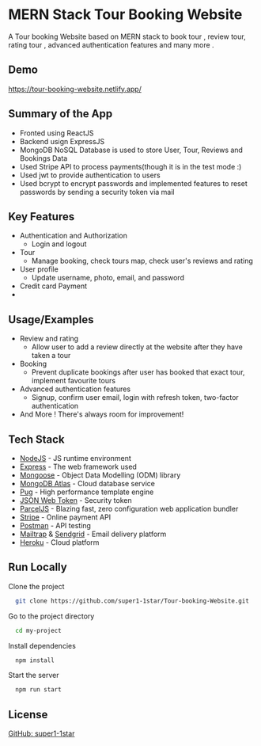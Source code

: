 
# MERN Stack Tour Booking Website

A Tour booking Website based on MERN stack to book tour , review tour, rating tour , advanced authentication features and many more .

## Demo
https://tour-booking-website.netlify.app/

## Summary of the App

- Fronted using ReactJS
- Backend usign ExpressJS
- MongoDB NoSQL Database is used to store User, Tour, Reviews and Bookings Data
- Used Stripe API to process payments(though it is in the test mode :)
- Used jwt to provide authentication to users
- Used bcrypt to encrypt passwords and implemented features to reset passwords by sending a security token via mail


## Key Features

* Authentication and Authorization
  - Login and logout
* Tour
  - Manage booking, check tours map, check user's reviews and rating
* User profile
  - Update username, photo, email, and password
* Credit card Payment
* 
## Usage/Examples

* Review and rating
  - Allow user to add a review directly at the website after they have taken a tour
* Booking
  - Prevent duplicate bookings after user has booked that exact tour, implement favourite tours
* Advanced authentication features
  - Signup, confirm user email, login with refresh token, two-factor authentication
* And More ! There's always room for improvement!



## Tech Stack

* [NodeJS](https://nodejs.org/en/) - JS runtime environment
* [Express](http://expressjs.com/) - The web framework used
* [Mongoose](https://mongoosejs.com/) - Object Data Modelling (ODM) library
* [MongoDB Atlas](https://www.mongodb.com/cloud/atlas) - Cloud database service
* [Pug](https://pugjs.org/api/getting-started.html) - High performance template engine
* [JSON Web Token](https://jwt.io/) - Security token
* [ParcelJS](https://parceljs.org/) - Blazing fast, zero configuration web application bundler
* [Stripe](https://stripe.com/) - Online payment API
* [Postman](https://www.getpostman.com/) - API testing
* [Mailtrap](https://mailtrap.io/) & [Sendgrid](https://sendgrid.com/) - Email delivery platform
* [Heroku](https://www.heroku.com/) - Cloud platform


## Run Locally

Clone the project

```bash
  git clone https://github.com/super1-1star/Tour-booking-Website.git
```

Go to the project directory

```bash
  cd my-project
```

Install dependencies

```bash
  npm install
```

Start the server

```bash
  npm run start
```
<!-- 
## Acknowledgement

* This project is part of the online course I've taken at Udemy. Thanks to Jonas Schmedtmann for creating this awesome course! Link to the course: [Node.js, Express, MongoDB & More: The Complete Bootcamp 2019](https://www.udemy.com/course/nodejs-express-mongodb-bootcamp/) -->


## License

[GitHub: super1-1star](https://www.github.com/super1-1star)

